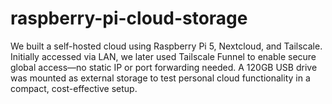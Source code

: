 # raspberry-pi-cloud-storage
We built a self-hosted cloud using Raspberry Pi 5, Nextcloud, and Tailscale. Initially accessed via LAN, we later used Tailscale Funnel to enable secure global access—no static IP or port forwarding needed. A 120GB USB drive was mounted as external storage to test personal cloud functionality in a compact, cost-effective setup.
